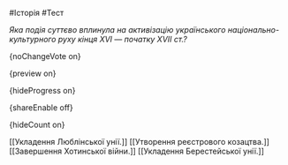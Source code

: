 #Історія #Тест

*Яка подія суттєво вплинула на активізацію українського національно-культурного руху кінця ХVІ — початку ХVІІ ст.?*

{noChangeVote on}

{preview on}

{hideProgress on}

{shareEnable off}

{hideCount on}

[[Укладення Люблінської унії.]]
[[Утворення реєстрового козацтва.]]
[[Завершення Хотинської війни.]]
[[Укладення Берестейської унії.]]
